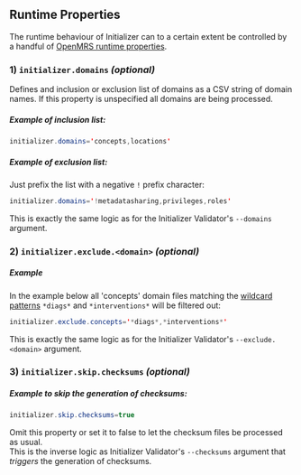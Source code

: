 ## Runtime Properties

The runtime behaviour of Initializer can to a certain extent be controlled by a handful of [OpenMRS runtime properties](https://wiki.openmrs.org/x/zhAz).

### 1) `initializer.domains` _(optional)_
Defines and inclusion or exclusion list of domains as a CSV string of domain names. If this property is unspecified all domains are being processed.
##### Example of inclusion list:
```java
initializer.domains='concepts,locations'
```
##### Example of exclusion list:
Just prefix the list with a negative `!` prefix character:
```java
initializer.domains='!metadatasharing,privileges,roles'
```
This is exactly the same logic as for the Initializer Validator's `--domains` argument.
### 2) `initializer.exclude.<domain>` _(optional)_
##### Example
In the example below all 'concepts' domain files matching the [wildcard patterns](https://docs.oracle.com/cd/E23389_01/doc.11116/e21038/conditions.htm#BABEJGAH) `*diags*` and `*interventions*` will be filtered out:
```java
initializer.exclude.concepts='*diags*,*interventions*'
```
This is exactly the same logic as for the Initializer Validator's `--exclude.<domain>` argument.
### 3) `initializer.skip.checksums` _(optional)_
##### Example to skip the generation of checksums:
```java
initializer.skip.checksums=true
```
Omit this property or set it to false to let the checksum files be processed as usual.
<br/>This is the inverse logic as Initializer Validator's `--checksums` argument that _triggers_ the generation of checksums.